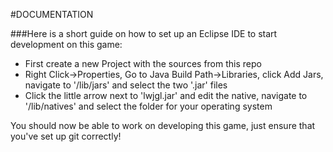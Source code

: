 #DOCUMENTATION

###Here is a short guide on how to set up an Eclipse IDE to start development on this game:

* First create a new Project with the sources from this repo
* Right Click->Properties, Go to Java Build Path->Libraries, click Add Jars, navigate to '/lib/jars' and select the two '.jar' files
* Click the little arrow next to 'lwjgl.jar' and edit the native, navigate to '/lib/natives' and select the folder for your operating system

You should now be able to work on developing this game, just ensure that you've set up git correctly!
